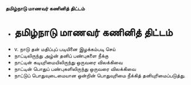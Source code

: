 **தமிழ்நாடு மாணவர் கணினித் திட்டம்**
- # தமிழ்நாடு மாணவர் கணினித் திட்டம்
- v. நாடு தன் மதிப்புப் படியினை இழக்கம்படி செய்
- நாட்டிலிருந்து அழ்ன் தனிப் பண்புகளை நீக்கு
- நாட்டின் கடியுரிமையிலிருந்து ஒருவரை விலக்கிவை
- நாட்டின் பொதுப் பண்புகளிலிருந்து ஒருவரை விலக்கிவை
- நாட்டுப் பொதுவுடைமையான ஒன்றின் பொதுவுரிமை நீக்கித் தனியுரிமைப்படுத்து.

